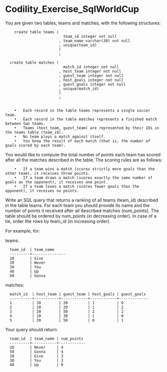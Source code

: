 # Codility_Exercise_SqlWorldCup

You are given two tables, teams and matches, with the following structures:

        create table teams ( 
                              team_id integer not null
                            , team_name varchar(30) not null
                            , unique(team_id) 
                            )
                            ; 

      create table matches ( 
                              match_id integer not null
                            , host_team integer not null
                            , guest_team integer not null
                            , host_goals integer not null
                            , guest_goals integer not null
                            , unique(match_id) 
                            )
                            ;


        •	Each record in the table teams represents a single soccer team. 
        •	Each record in the table matches represents a finished match between two teams. 
        •	Teams (host_team, guest_team) are represented by their IDs in the teams table (team_id). 
        •	No team plays a match against itself. 
        •	You know the result of each match (that is, the number of goals scored by each team).

You would like to compute the total number of points each team has scored after all the matches described in the table. The scoring rules are as follows:

        •	If a team wins a match (scores strictly more goals than the other team), it receives three points.
        •	If a team draws a match (scores exactly the same number of goals as the opponent), it receives one point.
        •	If a team loses a match (scores fewer goals than the opponent), it receives no points.

Write an SQL query that returns a ranking of all teams (team_id) described in the table teams. For each team you should provide its name and the number of points it received after all described matches (num_points). The table should be ordered by num_points (in decreasing order). In case of a tie, order the rows by team_id (in increasing order).

For example, for:

teams: 

      team_id  | team_name 
      ---------+--------------- 
      10       | Give 
      20       | Never 
      30       | You 
      40       | Up 
      50       | Gonna 

matches: 

      match_id  | host_team | guest_team | host_goals | guest_goals 
      ----------+-----------+------------+------------+------------- 
      1         | 30        | 20         | 1          | 0 
      2         | 10        | 20         | 1          | 2 
      3         | 20        | 50         | 2          | 2 
      4         | 10        | 30         | 1          | 0 
      5         | 30        | 50         | 0          | 1

Your query should return:

      team_id  | team_name | num_points 
      ---------+-----------+------------ 
      20       | Never     | 4 
      50       | Gonna     | 4 
      10       | Give      | 3 
      30       | You       | 3 
      40       | Up        | 0
